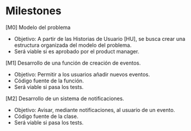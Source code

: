 # Milestones

[M0] Modelo del problema
- Objetivo: A partir de las Historias de Usuario [HU], se busca crear 
una estructura organizada del modelo del problema.
- Será viable si es aprobado por el product manager.

[M1] Desarrollo de una función de creación de eventos.
- Objetivo: Permitir a los usuarios añadir nuevos eventos.
- Código fuente de la función. 
- Será viable si pasa los tests.

[M2] Desarrollo de un sistema de notificaciones.
- Objetivo: Avisar, mediante notificaciones, al usuario de un evento.
- Código fuente de la clase.
- Será viable si pasa los tests.

